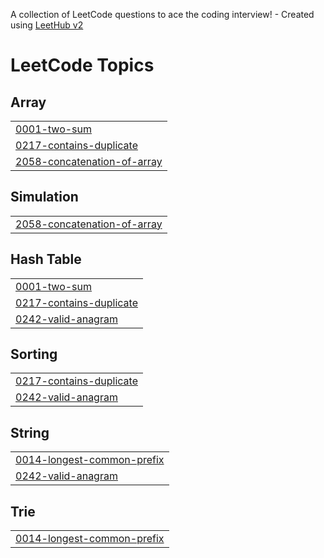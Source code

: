 A collection of LeetCode questions to ace the coding interview! - Created using [LeetHub v2](https://github.com/arunbhardwaj/LeetHub-2.0)
<!---LeetCode Topics Start-->
# LeetCode Topics
## Array
|  |
| ------- |
| [0001-two-sum](https://github.com/Trinav2001/leetcode/tree/master/0001-two-sum) |
| [0217-contains-duplicate](https://github.com/Trinav2001/leetcode/tree/master/0217-contains-duplicate) |
| [2058-concatenation-of-array](https://github.com/Trinav2001/leetcode/tree/master/2058-concatenation-of-array) |
## Simulation
|  |
| ------- |
| [2058-concatenation-of-array](https://github.com/Trinav2001/leetcode/tree/master/2058-concatenation-of-array) |
## Hash Table
|  |
| ------- |
| [0001-two-sum](https://github.com/Trinav2001/leetcode/tree/master/0001-two-sum) |
| [0217-contains-duplicate](https://github.com/Trinav2001/leetcode/tree/master/0217-contains-duplicate) |
| [0242-valid-anagram](https://github.com/Trinav2001/leetcode/tree/master/0242-valid-anagram) |
## Sorting
|  |
| ------- |
| [0217-contains-duplicate](https://github.com/Trinav2001/leetcode/tree/master/0217-contains-duplicate) |
| [0242-valid-anagram](https://github.com/Trinav2001/leetcode/tree/master/0242-valid-anagram) |
## String
|  |
| ------- |
| [0014-longest-common-prefix](https://github.com/Trinav2001/leetcode/tree/master/0014-longest-common-prefix) |
| [0242-valid-anagram](https://github.com/Trinav2001/leetcode/tree/master/0242-valid-anagram) |
## Trie
|  |
| ------- |
| [0014-longest-common-prefix](https://github.com/Trinav2001/leetcode/tree/master/0014-longest-common-prefix) |
<!---LeetCode Topics End-->